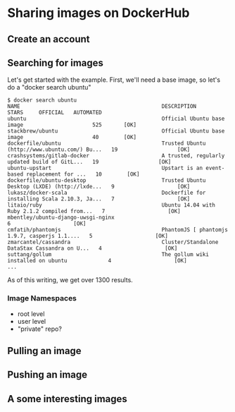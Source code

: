 # Sharing images on DockerHub

## Create an account

## Searching for images


Let's get started with the example.  First, we'll need a base image, so let's do a "docker search ubuntu"

```console
$ docker search ubuntu
NAME                                             DESCRIPTION                                     STARS     OFFICIAL   AUTOMATED
ubuntu                                           Official Ubuntu base image                      525       [OK]       
stackbrew/ubuntu                                 Official Ubuntu base image                      40        [OK]       
dockerfile/ubuntu                                Trusted Ubuntu (http://www.ubuntu.com/) Bu...   19                   [OK]
crashsystems/gitlab-docker                       A trusted, regularly updated build of GitL...   19                   [OK]
ubuntu-upstart                                   Upstart is an event-based replacement for ...   10        [OK]       
dockerfile/ubuntu-desktop                        Trusted Ubuntu Desktop (LXDE) (http://lxde...   9                    [OK]
lukasz/docker-scala                              Dockerfile for installing Scala 2.10.3, Ja...   7                    [OK]
litaio/ruby                                      Ubuntu 14.04 with Ruby 2.1.2 compiled from...   7                    [OK]
mbentley/ubuntu-django-uwsgi-nginx                                                               6                    [OK]
cmfatih/phantomjs                                PhantomJS [ phantomjs 1.9.7, casperjs 1.1....   5                    [OK]
zmarcantel/cassandra                             Cluster/Standalone DataStax Cassandra on U...   4                    [OK]
suttang/gollum                                   The gollum wiki installed on ubuntu             4                    [OK]
...
```

As of this writing, we get over 1300 results.  

### Image Namespaces

* root level
* user level
* "private" repo?

## Pulling an image

## Pushing an image

## A some interesting images